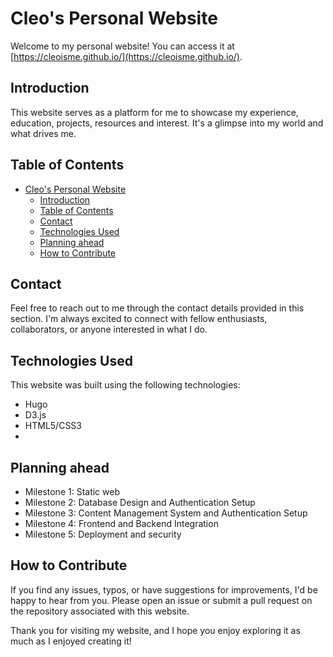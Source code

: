 
# Cleo's Personal Website

Welcome to my personal website! You can access it at [https://cleoisme.github.io/](https://cleoisme.github.io/).

## Introduction

This website serves as a platform for me to showcase my experience, education, projects, resources and interest. It's a glimpse into my world and what drives me.

## Table of Contents

- [Cleo's Personal Website](#cleos-personal-website)
  - [Introduction](#introduction)
  - [Table of Contents](#table-of-contents)
  - [Contact](#contact)
  - [Technologies Used](#technologies-used)
  - [Planning ahead](#planning-ahead)
  - [How to Contribute](#how-to-contribute)


## Contact

Feel free to reach out to me through the contact details provided in this section. I'm always excited to connect with fellow enthusiasts, collaborators, or anyone interested in what I do.

## Technologies Used

This website was built using the following technologies:

- Hugo
- D3.js
- HTML5/CSS3
- 
## Planning ahead

- Milestone 1: Static web
- Milestone 2: Database Design and Authentication Setup
- Milestone 3: Content Management System and Authentication Setup
- Milestone 4: Frontend and Backend Integration
- Milestone 5: Deployment and security
  
## How to Contribute

If you find any issues, typos, or have suggestions for improvements, I'd be happy to hear from you. Please open an issue or submit a pull request on the repository associated with this website.

Thank you for visiting my website, and I hope you enjoy exploring it as much as I enjoyed creating it!